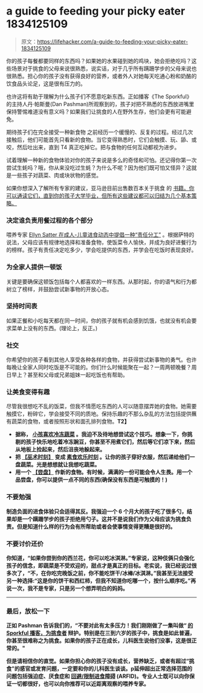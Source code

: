 # a guide to feeding your picky eater 1834125109

> 原文：<https://lifehacker.com/a-guide-to-feeding-your-picky-eater-1834125109>

你的孩子每餐都要同样的东西吗？如果她的水果碰到她的鸡块，她会拒绝吃吗？这些场景对于挑食的父母来说很熟悉，说实话，对于几乎所有蹒跚学步的父母来说也很熟悉。担心你的孩子没有获得良好的营养，或者外人对她每天吃通心粉和奶酪的饮食品头论足，这是很有压力的。

也许这将有助于理解为什么孩子们不愿意吃新东西。正如播客《The Sporkful》的主持人丹·帕斯曼(Dan Pashman)所观察到的，孩子对把不熟悉的东西放进嘴里保持警惕难道没有意义吗？如果我们让挑食的人在野外生存，他们会更有可能避免。



期待孩子们在完全接受一种新食物 之前经历一个缓慢的、反复的过程。经过几次接触后，他们可能首先只看新的食物。当它变得熟悉时，它们会触摸、玩、舔、或咬，然后吐出来，直到 T4 真正吃掉它。把与食物的任何互动都视为进步。

试着理解一种新的食物体验对你的孩子来说是多么的奇怪和可怕。还记得你第一次尝试生蚝吗？哦，你从来没吃过生蚝？为什么不呢？因为他们既可怕又怪异？这就是一些孩子对蔬菜、肉或块状物的感觉。

如果你想深入了解所有专家的建议，亚马逊目前出售数百本关于挑食 的 [书籍。你可以通读它们，直到你的孩子大学毕业，但所有这些建议都可以归结为几个基本策略。](https://offspring.lifehacker.com/we-read-7-of-the-most-popular-books-on-kids-and-picky-e-1795660694)

### **决定谁负责用餐过程的各个部分**

喂养专家 [Ellyn Satter 在成人-儿童进食动态中提倡一种“责任分工”](https://www.ellynsatterinstitute.org/how-to-feed/the-division-of-responsibility-in-feeding/) 。根据萨特的说法，父母应该有规律地选择和准备食物，使饭菜令人愉快，并成为良好进餐行为的榜样。孩子有责任决定吃多少，学会吃提供的东西，并学会在吃饭时表现良好。



### **为全家人提供一顿饭**

关键是要确保这顿饭包括每个人都喜欢的一样东西。从那时起，你的语气和行为都树立了榜样，并鼓励尝试新事物的开放心态。

### **坚持时间表**

如果正餐和小吃每天都在同一时间，你的孩子就有机会感到饥饿，也就没有机会要求菜单上没有的东西。(理论上，反正。)

### **社交**

你希望你的孩子看到其他人享受各种各样的食物，并获得尝试新事物的勇气。也许每晚让全家人同时吃饭是不可能的。你们什么时候能聚在一起？一周两顿晚餐？周日早上？甚至和父母或兄弟姐妹一起吃饭也有帮助。



### **让美食变得有趣**

尽管我很想吃不乱的饭菜，但我不情愿吃东西的人可以随意摆弄她的食物。她需要触摸它，粉碎它，学会接受不同的质地。保持乐趣的不那么杂乱的方法包括提供蘸有蔬菜的食物，或者按照形状和面孔排列食物。**T2】**

*   ****据称，** [**小孩喜欢冷冻蔬菜**](https://offspring.lifehacker.com/give-your-kid-who-hates-vegetables-some-frozen-pea-sicl-1825482856) 。我迫不及待地想尝试这个技巧。想象一下，你挑剔的孩子快乐地吃着冷冻豌豆，你甚至不用煮它们，然后等它们凉下来，然后从地板上捡起来，然后沮丧地躲起来。**
*   ****把** [**【巫术时刻】**](https://offspring.lifehacker.com/a-guide-to-handling-your-toddlers-evening-meltdown-1833756746) **变成** [**素食欢乐时刻**](https://offspring.lifehacker.com/have-a-pre-dinner-veggie-happy-hour-to-get-kids-to-ea-1797751327?_ga=2.43592294.2125139435.1554920705-1029135206.1554075974) **。让你的孩子穿好衣服，然后递给他们一盘蔬菜。光是想想就让我想吃蔬菜。****
*   ****用一个** [**【尝盘】**](https://offspring.lifehacker.com/use-a-taste-plate-to-get-picky-eaters-to-try-new-food-1796917875?_ga=2.43592294.2125139435.1554920705-1029135206.1554075974) **作新的食物。有时候，满满的一份可能会令人生畏。用一个品尝盘，你可以提供一点不同的东西(确保没有东西是可触摸的！)****

### ****不要勉强****

**制造负面的进食体验只会适得其反。我强迫一个 6 个月大的孩子吃了很多勺，结果却是一个蹒跚学步的孩子拒绝用勺子。这并不是说我们作为父母应该为挑食负责。但是知道什么样的行为会有所帮助或者会使事情变得更糟是很好的。**

### ****不要讨价还价****

**你知道，“如果你尝到你的西兰花，你可以吃冰淇淋。”专家说，这种伎俩只会强化孩子的信念，即蔬菜是不受欢迎的，甜点才是真正的目标。老实说，我已经说过很多次了，“不，在你吃完晚饭之前，你不能吃饼干/冰棒/冰淇淋。”我甚至无法接受另一种选择:“这是你的饼干和西红柿，但我不知道你吃哪一个，按什么顺序吃。”再说一次，我不是专家，只是另一个想弄明白的妈妈。**

****

### ****最后，放松一下****

**正如 Pashman 告诉我们的，“不要对此有太多压力！我们刚刚做了一集叫做“ [的 Sporkful 播客，为挑食者](http://www.sporkful.com/in-defense-of-picky-eaters/) 辩护。特别是在三到六岁的孩子中，挑食是如此普遍，你甚至很难称之为挑食。如果你的孩子正在成长，儿科医生说他们没事，这是很正常的。"**

**但是请相信你的直觉。如果你担心你的孩子没有成长，营养缺乏，或者有超过“挑食”的感官或发育问题，一定要和你的儿科医生谈谈。p延伸超出正常选择范围的问题包括强迫症、厌食症和 [回避/限制进食障碍](http://eatingdisorder.org/eating-disorder-information/avoidantrestrictive-food-intake-disorder-arfid/) (ARFID)。专业人士既可以向你保证一切都很好，也可以向你推荐可以近距离观察的喂养专家。**